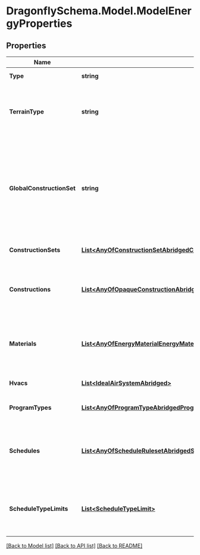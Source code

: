 
# DragonflySchema.Model.ModelEnergyProperties

## Properties

Name | Type | Description | Notes
------------ | ------------- | ------------- | -------------
**Type** | **string** |  | [optional] [default to "ModelEnergyProperties"]
**TerrainType** | **string** | Text for the terrain in which the model sits. This is used to determine the wind profile over the height of the buildings. | [optional] [default to TerrainTypeEnum.City]
**GlobalConstructionSet** | **string** | Name for the ConstructionSet to be used for all objects lacking their own construction or a parent construction_set. This ConstructionSet must appear under the Model construction_sets. | [optional] 
**ConstructionSets** | [**List&lt;AnyOfConstructionSetAbridgedConstructionSet&gt;**](AnyOfConstructionSetAbridgedConstructionSet.md) | List of all ConstructionSets in the Model. | [optional] 
**Constructions** | [**List&lt;AnyOfOpaqueConstructionAbridgedWindowConstructionAbridgedShadeConstructionAirBoundaryConstructionAbridgedOpaqueConstructionWindowConstructionAirBoundaryConstruction&gt;**](AnyOfOpaqueConstructionAbridgedWindowConstructionAbridgedShadeConstructionAirBoundaryConstructionAbridgedOpaqueConstructionWindowConstructionAirBoundaryConstruction.md) | A list of all unique constructions in the model. This includes constructions across all the Model construction_sets. | [optional] 
**Materials** | [**List&lt;AnyOfEnergyMaterialEnergyMaterialNoMassEnergyWindowMaterialGasEnergyWindowMaterialGasCustomEnergyWindowMaterialGasMixtureEnergyWindowMaterialSimpleGlazSysEnergyWindowMaterialBlindEnergyWindowMaterialGlazingEnergyWindowMaterialShade&gt;**](AnyOfEnergyMaterialEnergyMaterialNoMassEnergyWindowMaterialGasEnergyWindowMaterialGasCustomEnergyWindowMaterialGasMixtureEnergyWindowMaterialSimpleGlazSysEnergyWindowMaterialBlindEnergyWindowMaterialGlazingEnergyWindowMaterialShade.md) | A list of all unique materials in the model. This includes materials needed to make the Model constructions. | [optional] 
**Hvacs** | [**List&lt;IdealAirSystemAbridged&gt;**](IdealAirSystemAbridged.md) | List of all HVAC systems in the Model. | [optional] 
**ProgramTypes** | [**List&lt;AnyOfProgramTypeAbridgedProgramType&gt;**](AnyOfProgramTypeAbridgedProgramType.md) | List of all ProgramTypes in the Model. | [optional] 
**Schedules** | [**List&lt;AnyOfScheduleRulesetAbridgedScheduleFixedIntervalAbridgedScheduleRulesetScheduleFixedInterval&gt;**](AnyOfScheduleRulesetAbridgedScheduleFixedIntervalAbridgedScheduleRulesetScheduleFixedInterval.md) | A list of all unique schedules in the model. This includes schedules across all HVAC systems, ProgramTypes and ContextShades. | [optional] 
**ScheduleTypeLimits** | [**List&lt;ScheduleTypeLimit&gt;**](ScheduleTypeLimit.md) | A list of all unique ScheduleTypeLimits in the model. This all ScheduleTypeLimits needed to make the Model schedules. | [optional] 

[[Back to Model list]](../README.md#documentation-for-models)
[[Back to API list]](../README.md#documentation-for-api-endpoints)
[[Back to README]](../README.md)

